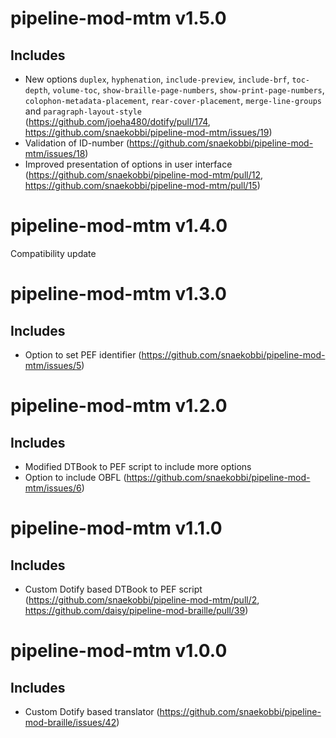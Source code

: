 pipeline-mod-mtm v1.5.0
=======================

Includes
--------
- New options `duplex`, `hyphenation`, `include-preview`, `include-brf`, `toc-depth`, `volume-toc`,
  `show-braille-page-numbers`, `show-print-page-numbers`, `colophon-metadata-placement`,
  `rear-cover-placement`, `merge-line-groups` and `paragraph-layout-style`
  (https://github.com/joeha480/dotify/pull/174,
  https://github.com/snaekobbi/pipeline-mod-mtm/issues/19)
- Validation of ID-number (https://github.com/snaekobbi/pipeline-mod-mtm/issues/18)
- Improved presentation of options in user interface
  (https://github.com/snaekobbi/pipeline-mod-mtm/pull/12,
  https://github.com/snaekobbi/pipeline-mod-mtm/pull/15)

pipeline-mod-mtm v1.4.0
=======================
Compatibility update

pipeline-mod-mtm v1.3.0
=======================

Includes
--------
- Option to set PEF identifier (https://github.com/snaekobbi/pipeline-mod-mtm/issues/5)


pipeline-mod-mtm v1.2.0
=======================

Includes
--------
- Modified DTBook to PEF script to include more options
- Option to include OBFL (https://github.com/snaekobbi/pipeline-mod-mtm/issues/6)


pipeline-mod-mtm v1.1.0
=======================

Includes
--------
- Custom Dotify based DTBook to PEF script (https://github.com/snaekobbi/pipeline-mod-mtm/pull/2,
  https://github.com/daisy/pipeline-mod-braille/pull/39)


pipeline-mod-mtm v1.0.0
=======================

Includes
--------
- Custom Dotify based translator (https://github.com/snaekobbi/pipeline-mod-braille/issues/42)
